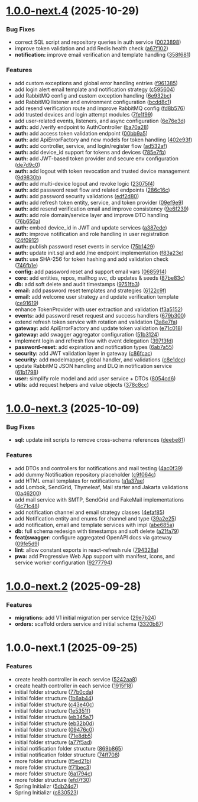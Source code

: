 # [1.0.0-next.4](https://github.com/405392-Manca-Wysocki-Elias-Lautaro/ticketera/compare/gateway-v1.0.0-next.3...gateway-v1.0.0-next.4) (2025-10-29)


### Bug Fixes

* correct SQL script and repository queries in auth service ([0023898](https://github.com/405392-Manca-Wysocki-Elias-Lautaro/ticketera/commit/00238980b7fa1ba7a01db59b7b8f140de6948e27))
* improve token validation and add Redis health check ([a67f102](https://github.com/405392-Manca-Wysocki-Elias-Lautaro/ticketera/commit/a67f10271c9d9991106a46892ae0195cdbf5d097))
* **notification:** improve email verification and template handling ([358f681](https://github.com/405392-Manca-Wysocki-Elias-Lautaro/ticketera/commit/358f681957f6a0f67b5a510ab46c45f22acd7c7a))


### Features

* add custom exceptions and global error handling entries ([f961385](https://github.com/405392-Manca-Wysocki-Elias-Lautaro/ticketera/commit/f961385f7b7f45c753033df888809df26ce2c034))
* add login alert email template and notification strategy ([c595604](https://github.com/405392-Manca-Wysocki-Elias-Lautaro/ticketera/commit/c5956048c5bb82a7ce5e7480b03a5a84de30a80a))
* add RabbitMQ config and custom exception handling ([6e932bc](https://github.com/405392-Manca-Wysocki-Elias-Lautaro/ticketera/commit/6e932bcc4ca96d975a82f608039bc2ebb61370b7))
* add RabbitMQ listener and environment configuration ([bcdd8c1](https://github.com/405392-Manca-Wysocki-Elias-Lautaro/ticketera/commit/bcdd8c12bb8d74b0d66f2da2d646c113644db851))
* add resend verification route and improve RabbitMQ config ([fd8b576](https://github.com/405392-Manca-Wysocki-Elias-Lautaro/ticketera/commit/fd8b576ff929d10ac80b2b0418a1466f22d45cef))
* add trusted devices and login attempt modules ([7fe1f99](https://github.com/405392-Manca-Wysocki-Elias-Lautaro/ticketera/commit/7fe1f99567eafab26d587c3e52042de417626cee))
* add user-related events, listeners, and async configuration ([6e76e3d](https://github.com/405392-Manca-Wysocki-Elias-Lautaro/ticketera/commit/6e76e3d0b201c32f8415dfc4b6d1f9592f1d32b4))
* **auth:** add /verify endpoint to AuthController ([ba70a28](https://github.com/405392-Manca-Wysocki-Elias-Lautaro/ticketera/commit/ba70a28102b7f7e4936af3507b9f1d22f4a9c625))
* **auth:** add access token validation endpoint ([00bb9a5](https://github.com/405392-Manca-Wysocki-Elias-Lautaro/ticketera/commit/00bb9a5708fb17df8369478b924f054df89019d3))
* **auth:** add ApiErrorFactory and new models for token handling ([402e93f](https://github.com/405392-Manca-Wysocki-Elias-Lautaro/ticketera/commit/402e93f463e5f7175642fb32a6117c8e65b7687f))
* **auth:** add controller, service, and login/register flow ([ad532af](https://github.com/405392-Manca-Wysocki-Elias-Lautaro/ticketera/commit/ad532af91b550750194d5cbc6d5d4288b942812e))
* **auth:** add device_id support for tokens and devices ([785e7fb](https://github.com/405392-Manca-Wysocki-Elias-Lautaro/ticketera/commit/785e7fb056c62829534b5594591c121a58d240ef))
* **auth:** add JWT-based token provider and secure env configuration ([de7d9c0](https://github.com/405392-Manca-Wysocki-Elias-Lautaro/ticketera/commit/de7d9c06650892cb9a1d1bb40ae47cf2e89608e4))
* **auth:** add logout with token revocation and trusted device management ([9d9830b](https://github.com/405392-Manca-Wysocki-Elias-Lautaro/ticketera/commit/9d9830b5bf7178ff088481e7d7bf0c9abf9d43e7))
* **auth:** add multi-device logout and revoke logic ([23075f4](https://github.com/405392-Manca-Wysocki-Elias-Lautaro/ticketera/commit/23075f475a398db8df84a3101515c71436d6eccc))
* **auth:** add password reset flow and related endpoints ([286c16c](https://github.com/405392-Manca-Wysocki-Elias-Lautaro/ticketera/commit/286c16cb57d2993b559e3e1b9796ec5708983cbb))
* **auth:** add password security validations ([edf2d80](https://github.com/405392-Manca-Wysocki-Elias-Lautaro/ticketera/commit/edf2d80b13e5b0b6c9a1f4a09d7b47c60e248b78))
* **auth:** add refresh token entity, service, and token provider ([09ef9e9](https://github.com/405392-Manca-Wysocki-Elias-Lautaro/ticketera/commit/09ef9e998edce87c9d6233c1ca6ca2445f1bdd75))
* **auth:** add resend verification email and improve consistency ([9e6f239](https://github.com/405392-Manca-Wysocki-Elias-Lautaro/ticketera/commit/9e6f239879df509d40c4377f4c4611ad0e8df476))
* **auth:** add role domain/service layer and improve DTO handling ([76b650a](https://github.com/405392-Manca-Wysocki-Elias-Lautaro/ticketera/commit/76b650a03902171f70d0afcbe6295d7edf1479fa))
* **auth:** embed device_id in JWT and update services ([a387ede](https://github.com/405392-Manca-Wysocki-Elias-Lautaro/ticketera/commit/a387ede9449b53feec2e85e8051ac0c08aaad548))
* **auth:** improve notification and role handling in user registration ([24f0912](https://github.com/405392-Manca-Wysocki-Elias-Lautaro/ticketera/commit/24f0912de80b6bb8d4a5f6bedc300c7ce9bee224))
* **auth:** publish password reset events in service ([75b1429](https://github.com/405392-Manca-Wysocki-Elias-Lautaro/ticketera/commit/75b14293fd70e510e9b15c405013c020d94fdd2a))
* **auth:** update init.sql and add /me endpoint implementation ([f83a23e](https://github.com/405392-Manca-Wysocki-Elias-Lautaro/ticketera/commit/f83a23e1e2669f4e141c36a72c8a4e27617135b3))
* **auth:** use SHA-256 for token hashing and add validation check ([746fb1e](https://github.com/405392-Manca-Wysocki-Elias-Lautaro/ticketera/commit/746fb1e7792d987cf56889a6f268c2d0b59734a8))
* **config:** add password reset and support email vars ([0685914](https://github.com/405392-Manca-Wysocki-Elias-Lautaro/ticketera/commit/06859144dfbe42695de940dc7efc0e5a5875e9af))
* **core:** add entities, repos, mailhog svc, db updates & seeds ([87be83c](https://github.com/405392-Manca-Wysocki-Elias-Lautaro/ticketera/commit/87be83c3d71cf7be98dad10eac7828ee8031efe0))
* **db:** add soft delete and audit timestamps ([9751fb3](https://github.com/405392-Manca-Wysocki-Elias-Lautaro/ticketera/commit/9751fb3c5ae553a2dfbc87aadbf7b3c48d42914b))
* **email:** add password reset templates and strategies ([6122c9f](https://github.com/405392-Manca-Wysocki-Elias-Lautaro/ticketera/commit/6122c9f4d9dfa2e6d17a5e2476e0d7efb2ccc3f1))
* **email:** add welcome user strategy and update verification template ([ce91619](https://github.com/405392-Manca-Wysocki-Elias-Lautaro/ticketera/commit/ce916196c81aa68dd3b323a4be9f910a387a588c))
* enhance TokenProvider with user extraction and validation ([f3a5152](https://github.com/405392-Manca-Wysocki-Elias-Lautaro/ticketera/commit/f3a51528d792d9a00a6649f14f0bcb0a86b544cd))
* **events:** add password reset request and success handlers ([679b300](https://github.com/405392-Manca-Wysocki-Elias-Lautaro/ticketera/commit/679b300b20d9fd16d13f87f2b63b5044f8310821))
* extend refresh token service with rotation and validation ([3a8e7fa](https://github.com/405392-Manca-Wysocki-Elias-Lautaro/ticketera/commit/3a8e7faed0f108da6242f185eb51d88491c8997e))
* **gateway:** add ApiErrorFactory and update token validation ([e71c018](https://github.com/405392-Manca-Wysocki-Elias-Lautaro/ticketera/commit/e71c018498aece166d1d58df8f3200e346cf0876))
* **gateway:** add swagger aggregator configuration ([51b3124](https://github.com/405392-Manca-Wysocki-Elias-Lautaro/ticketera/commit/51b31249ec0a687f4ac66dcea4c1f44a98402f82))
* implement login and refresh flow with event delegation ([397f3fd](https://github.com/405392-Manca-Wysocki-Elias-Lautaro/ticketera/commit/397f3fdb9ea2adde219e00516d2ad9a031e58d9c))
* **password-reset:** add expiration and notification types ([6ab7a55](https://github.com/405392-Manca-Wysocki-Elias-Lautaro/ticketera/commit/6ab7a55cba3fee7acbb719e6a53592daa64d99de))
* **security:** add JWT validation layer in gateway ([c86fcac](https://github.com/405392-Manca-Wysocki-Elias-Lautaro/ticketera/commit/c86fcacfd9f59a7df9d15b68f8839792235f14ba))
* **security:** add modelmapper, global handler, and validations ([c8e1dcc](https://github.com/405392-Manca-Wysocki-Elias-Lautaro/ticketera/commit/c8e1dcc38ada8e6787ca9e60db3708906044d71e))
* update RabbitMQ JSON handling and DLQ in notification service ([61b1798](https://github.com/405392-Manca-Wysocki-Elias-Lautaro/ticketera/commit/61b1798af546a9ee4adccf8c8b172ac53db7b25f))
* **user:** simplify role model and add user service + DTOs ([8054cd6](https://github.com/405392-Manca-Wysocki-Elias-Lautaro/ticketera/commit/8054cd61eacbda01b1c9004ee684a49605e37b6f))
* **utils:** add request helpers and value objects ([378c8cc](https://github.com/405392-Manca-Wysocki-Elias-Lautaro/ticketera/commit/378c8cc3e5d52efc1e51eca186dee96f5293745d))

# [1.0.0-next.3](https://github.com/405392-Manca-Wysocki-Elias-Lautaro/ticketera/compare/gateway-v1.0.0-next.2...gateway-v1.0.0-next.3) (2025-10-09)


### Bug Fixes

* **sql:** update init scripts to remove cross-schema references ([deebe81](https://github.com/405392-Manca-Wysocki-Elias-Lautaro/ticketera/commit/deebe81a8c048783fd82fa2f4b4967c3ad6ed1ac))


### Features

* add DTOs and controllers for notifications and mail testing ([4ac0f39](https://github.com/405392-Manca-Wysocki-Elias-Lautaro/ticketera/commit/4ac0f3953b50bc891f5b067ea0bd09784565a421))
* add dummy Notification repository placeholder ([c9f064c](https://github.com/405392-Manca-Wysocki-Elias-Lautaro/ticketera/commit/c9f064c1a38e4268a4187ff4326c69c95862c069))
* add HTML email templates for notifications ([a1a37ae](https://github.com/405392-Manca-Wysocki-Elias-Lautaro/ticketera/commit/a1a37ae5c164492ea2b6c8fb182b0da2a5076242))
* add Lombok, SendGrid, Thymeleaf, Mail starter and Jakarta validations ([0a46200](https://github.com/405392-Manca-Wysocki-Elias-Lautaro/ticketera/commit/0a46200fc60407b6c1958d22527715d046db1c92))
* add mail service with SMTP, SendGrid and FakeMail implementations ([4c71c48](https://github.com/405392-Manca-Wysocki-Elias-Lautaro/ticketera/commit/4c71c4886ba5c6f578eab97016efdc830b9b458f))
* add notification channel and email strategy classes ([4efaf85](https://github.com/405392-Manca-Wysocki-Elias-Lautaro/ticketera/commit/4efaf85c84efb7d06d6051b153880eb903a9252a))
* add Notification entity and enums for channel and type ([39a2e25](https://github.com/405392-Manca-Wysocki-Elias-Lautaro/ticketera/commit/39a2e259a53c5860146abb548860597036420b93))
* add notification, email and template services with impl ([abe685a](https://github.com/405392-Manca-Wysocki-Elias-Lautaro/ticketera/commit/abe685a54d4847d2ad92e94efcfb488a6b1ea301))
* **db:** full schema redesign with timestamps and soft delete ([a21fa79](https://github.com/405392-Manca-Wysocki-Elias-Lautaro/ticketera/commit/a21fa79a5be807ba78a27a9788b71971608c9697))
* **feat(swagger:** configure aggregated OpenAPI docs via gateway ([09fe5d9](https://github.com/405392-Manca-Wysocki-Elias-Lautaro/ticketera/commit/09fe5d9db9947a73d1976cc0fe4764f6d7a9b2a4))
* **lint:** allow constant exports in react-refresh rule ([794328a](https://github.com/405392-Manca-Wysocki-Elias-Lautaro/ticketera/commit/794328acccf8c695ef8106182c03d154c7c74cbb))
* **pwa:** add Progressive Web App support with manifest, icons, and service worker configuration ([9277794](https://github.com/405392-Manca-Wysocki-Elias-Lautaro/ticketera/commit/9277794c05cf239c039c219e5f9d8e54c5366aaa))

# [1.0.0-next.2](https://github.com/405392-Manca-Wysocki-Elias-Lautaro/ticketera/compare/gateway-v1.0.0-next.1...gateway-v1.0.0-next.2) (2025-09-28)


### Features

* **migrations:** add V1 initial migration per service ([29e7b24](https://github.com/405392-Manca-Wysocki-Elias-Lautaro/ticketera/commit/29e7b24b7c431ba67b0fa8273ef5f5f053366659))
* **orders:** scaffold orders service and initial schema ([3320b87](https://github.com/405392-Manca-Wysocki-Elias-Lautaro/ticketera/commit/3320b879154de19755d10e2cfc2717f637f9dcca))

# 1.0.0-next.1 (2025-09-25)


### Features

* create health controller in each service ([5242aa8](https://github.com/405392-Manca-Wysocki-Elias-Lautaro/ticketera/commit/5242aa84c2acd4e08cc626e18850151eb496d694))
* create health controller in each service ([1915f18](https://github.com/405392-Manca-Wysocki-Elias-Lautaro/ticketera/commit/1915f18d100d4c059a2f79cb0d8ead7aad19177e))
* initial folder structure ([77b0cda](https://github.com/405392-Manca-Wysocki-Elias-Lautaro/ticketera/commit/77b0cda5bd0bfeb7f684bdc382377dac8c8ffca5))
* initial folder structure ([1b6ab44](https://github.com/405392-Manca-Wysocki-Elias-Lautaro/ticketera/commit/1b6ab44ed18c104ab9d68c5993a02007bfcbad20))
* initial folder structure ([c43e40c](https://github.com/405392-Manca-Wysocki-Elias-Lautaro/ticketera/commit/c43e40ca1a82fe5a6b73caa20e6a5ce6bf6ea1ce))
* initial folder structure ([1e5351f](https://github.com/405392-Manca-Wysocki-Elias-Lautaro/ticketera/commit/1e5351febef8368dd87b3b38b506da117d933849))
* initial folder structure ([eb345a7](https://github.com/405392-Manca-Wysocki-Elias-Lautaro/ticketera/commit/eb345a71038110755d0efb845f1c63086e554fbe))
* initial folder structure ([eb32b0d](https://github.com/405392-Manca-Wysocki-Elias-Lautaro/ticketera/commit/eb32b0ddf503dc429b2bc589d5c5c628a4d41794))
* initial folder structure ([09476c0](https://github.com/405392-Manca-Wysocki-Elias-Lautaro/ticketera/commit/09476c064885806721f767d7b86b14120110ab55))
* initial folder structure ([71e8db5](https://github.com/405392-Manca-Wysocki-Elias-Lautaro/ticketera/commit/71e8db594a25af3ba0671aacf5a10b80523e8ad8))
* initial folder structure ([a77f5ad](https://github.com/405392-Manca-Wysocki-Elias-Lautaro/ticketera/commit/a77f5ad414aa1eada44588e2bcb20e1a703ffdfd))
* initial notification folder structure ([869b865](https://github.com/405392-Manca-Wysocki-Elias-Lautaro/ticketera/commit/869b8659ffff2239190481aba3c3c7fc37eae580))
* initial notification folder structure ([74ff708](https://github.com/405392-Manca-Wysocki-Elias-Lautaro/ticketera/commit/74ff708eacaef52c8a819630c5b7be5847cef5c3))
* more folder structure ([f5ed21b](https://github.com/405392-Manca-Wysocki-Elias-Lautaro/ticketera/commit/f5ed21b0b3da90cba5d11843ee7c81c089b3108e))
* more folder structure ([f71bec3](https://github.com/405392-Manca-Wysocki-Elias-Lautaro/ticketera/commit/f71bec39f1774f479d3cfd3c5c504c058b4864cb))
* more folder structure ([6a1794c](https://github.com/405392-Manca-Wysocki-Elias-Lautaro/ticketera/commit/6a1794c711432c83fd2c915a9d788cf9f81fe940))
* more folder structure ([efd7f30](https://github.com/405392-Manca-Wysocki-Elias-Lautaro/ticketera/commit/efd7f3032abe5433e0ec38ad4fe997bd4aa4e6a5))
* Spring Initializr ([5db24d7](https://github.com/405392-Manca-Wysocki-Elias-Lautaro/ticketera/commit/5db24d70692e3e8cd9c675ed859e4ddf11eb0b86))
* Spring Initializr ([c830523](https://github.com/405392-Manca-Wysocki-Elias-Lautaro/ticketera/commit/c83052399e37390cfc0e19617215479af263351d))
